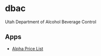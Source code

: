 # dbac

Utah Department of Alcohol Beverage Control

## Apps

* [Alpha Price List](https://github.com/jaredhoward/dbac/tree/master/apps/alpha_price_list)

